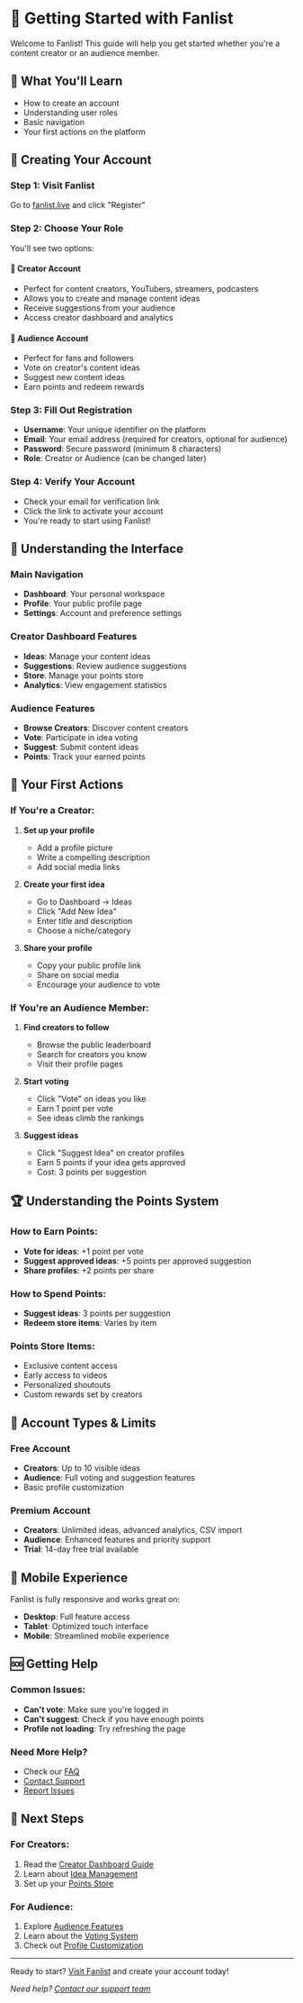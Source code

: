# 🚀 Getting Started with Fanlist

Welcome to Fanlist! This guide will help you get started whether you're a content creator or an audience member.

## 🎯 What You'll Learn

- How to create an account
- Understanding user roles
- Basic navigation
- Your first actions on the platform

## 📝 Creating Your Account

### Step 1: Visit Fanlist
Go to [fanlist.live](https://fanlist.live) and click "Register"

### Step 2: Choose Your Role
You'll see two options:

#### 🎨 **Creator Account**
- Perfect for content creators, YouTubers, streamers, podcasters
- Allows you to create and manage content ideas
- Receive suggestions from your audience
- Access creator dashboard and analytics

#### 👥 **Audience Account**
- Perfect for fans and followers
- Vote on creator's content ideas
- Suggest new content ideas
- Earn points and redeem rewards

### Step 3: Fill Out Registration
- **Username**: Your unique identifier on the platform
- **Email**: Your email address (required for creators, optional for audience)
- **Password**: Secure password (minimum 8 characters)
- **Role**: Creator or Audience (can be changed later)

### Step 4: Verify Your Account
- Check your email for verification link
- Click the link to activate your account
- You're ready to start using Fanlist!

## 🧭 Understanding the Interface

### Main Navigation
- **Dashboard**: Your personal workspace
- **Profile**: Your public profile page
- **Settings**: Account and preference settings

### Creator Dashboard Features
- **Ideas**: Manage your content ideas
- **Suggestions**: Review audience suggestions
- **Store**: Manage your points store
- **Analytics**: View engagement statistics

### Audience Features
- **Browse Creators**: Discover content creators
- **Vote**: Participate in idea voting
- **Suggest**: Submit content ideas
- **Points**: Track your earned points

## 🎯 Your First Actions

### If You're a Creator:
1. **Set up your profile**
   - Add a profile picture
   - Write a compelling description
   - Add social media links

2. **Create your first idea**
   - Go to Dashboard → Ideas
   - Click "Add New Idea"
   - Enter title and description
   - Choose a niche/category

3. **Share your profile**
   - Copy your public profile link
   - Share on social media
   - Encourage your audience to vote

### If You're an Audience Member:
1. **Find creators to follow**
   - Browse the public leaderboard
   - Search for creators you know
   - Visit their profile pages

2. **Start voting**
   - Click "Vote" on ideas you like
   - Earn 1 point per vote
   - See ideas climb the rankings

3. **Suggest ideas**
   - Click "Suggest Idea" on creator profiles
   - Earn 5 points if your idea gets approved
   - Cost: 3 points per suggestion

## 🏆 Understanding the Points System

### How to Earn Points:
- **Vote for ideas**: +1 point per vote
- **Suggest approved ideas**: +5 points per approved suggestion
- **Share profiles**: +2 points per share

### How to Spend Points:
- **Suggest ideas**: 3 points per suggestion
- **Redeem store items**: Varies by item

### Points Store Items:
- Exclusive content access
- Early access to videos
- Personalized shoutouts
- Custom rewards set by creators

## 🔄 Account Types & Limits

### Free Account
- **Creators**: Up to 10 visible ideas
- **Audience**: Full voting and suggestion features
- Basic profile customization

### Premium Account
- **Creators**: Unlimited ideas, advanced analytics, CSV import
- **Audience**: Enhanced features and priority support
- **Trial**: 14-day free trial available

## 📱 Mobile Experience

Fanlist is fully responsive and works great on:
- **Desktop**: Full feature access
- **Tablet**: Optimized touch interface
- **Mobile**: Streamlined mobile experience

## 🆘 Getting Help

### Common Issues:
- **Can't vote**: Make sure you're logged in
- **Can't suggest**: Check if you have enough points
- **Profile not loading**: Try refreshing the page

### Need More Help?
- Check our [FAQ](./faq.md)
- [Contact Support](./contact-support.md)
- [Report Issues](./report-issues.md)

## 🎉 Next Steps

### For Creators:
1. Read the [Creator Dashboard Guide](./creator-dashboard.md)
2. Learn about [Idea Management](./idea-management.md)
3. Set up your [Points Store](./points-store.md)

### For Audience:
1. Explore [Audience Features](./audience-features.md)
2. Learn about the [Voting System](./voting-system.md)
3. Check out [Profile Customization](./profile-customization.md)

---

Ready to start? [Visit Fanlist](https://fanlist.live) and create your account today!

*Need help? [Contact our support team](./contact-support.md)*
